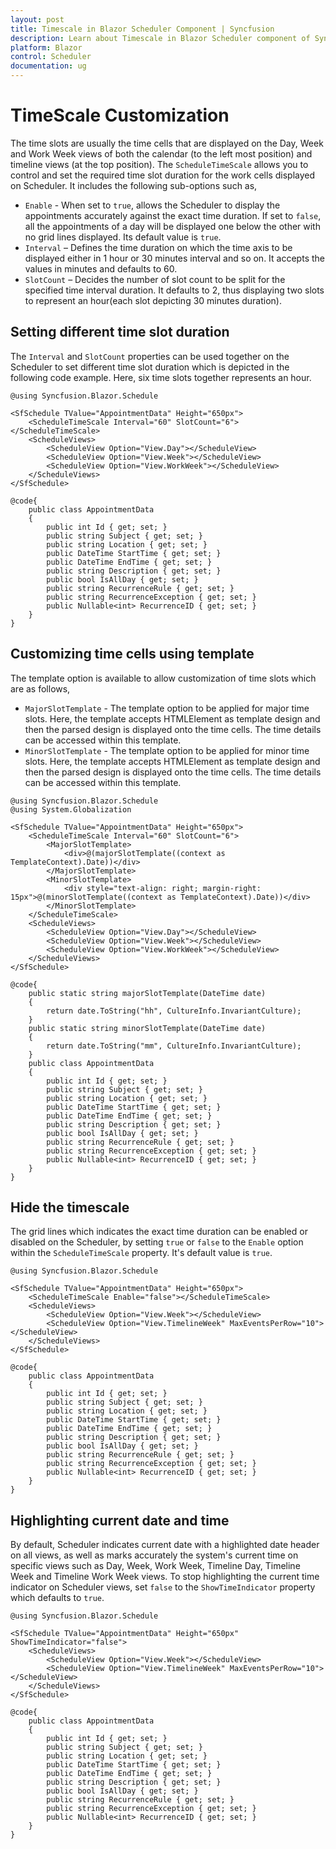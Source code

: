 ```yaml
---
layout: post
title: Timescale in Blazor Scheduler Component | Syncfusion 
description: Learn about Timescale in Blazor Scheduler component of Syncfusion, and more details.
platform: Blazor
control: Scheduler
documentation: ug
---
```


# TimeScale Customization

The time slots are usually the time cells that are displayed on the Day, Week and Work Week views of both the calendar (to the left most position) and timeline views (at the top position). The `ScheduleTimeScale` allows you to control and set the required time slot duration for the work cells displayed on Scheduler. It includes the following sub-options such as,

* `Enable` - When set to `true`, allows the Scheduler to display the appointments accurately against the exact time duration. If set to `false`, all the appointments of a day will be displayed one below the other with no grid lines displayed. Its default value is `true`.
* `Interval` – Defines the time duration on which the time axis to be displayed either in 1 hour or 30 minutes interval and so on. It accepts the values in minutes and defaults to 60.
* `SlotCount` – Decides the number of slot count to be split for the specified time interval duration. It defaults to 2, thus displaying two slots to represent an hour(each slot depicting 30 minutes duration).

## Setting different time slot duration

The `Interval` and `SlotCount` properties can be used together on the Scheduler to set different time slot duration which is depicted in the following code example. Here, six time slots together represents an hour.

```cshtml
@using Syncfusion.Blazor.Schedule

<SfSchedule TValue="AppointmentData" Height="650px">
    <ScheduleTimeScale Interval="60" SlotCount="6"></ScheduleTimeScale>
    <ScheduleViews>
        <ScheduleView Option="View.Day"></ScheduleView>
        <ScheduleView Option="View.Week"></ScheduleView>
        <ScheduleView Option="View.WorkWeek"></ScheduleView>
    </ScheduleViews>
</SfSchedule>

@code{
    public class AppointmentData
    {
        public int Id { get; set; }
        public string Subject { get; set; }
        public string Location { get; set; }
        public DateTime StartTime { get; set; }
        public DateTime EndTime { get; set; }
        public string Description { get; set; }
        public bool IsAllDay { get; set; }
        public string RecurrenceRule { get; set; }
        public string RecurrenceException { get; set; }
        public Nullable<int> RecurrenceID { get; set; }
    }
}
```

## Customizing time cells using template

The template option is available to allow customization of time slots which are as follows,

* `MajorSlotTemplate` - The template option to be applied for major time slots. Here, the template accepts HTMLElement as template design and then the parsed design is displayed onto the time cells. The time details can be accessed within this template.
* `MinorSlotTemplate` - The template option to be applied for minor time slots. Here, the template accepts HTMLElement as template design and then the parsed design is displayed onto the time cells. The time details can be accessed within this template.

```cshtml
@using Syncfusion.Blazor.Schedule
@using System.Globalization

<SfSchedule TValue="AppointmentData" Height="650px">
    <ScheduleTimeScale Interval="60" SlotCount="6">
        <MajorSlotTemplate>
            <div>@(majorSlotTemplate((context as TemplateContext).Date))</div>
        </MajorSlotTemplate>
        <MinorSlotTemplate>
            <div style="text-align: right; margin-right: 15px">@(minorSlotTemplate((context as TemplateContext).Date))</div>
        </MinorSlotTemplate>
    </ScheduleTimeScale>
    <ScheduleViews>
        <ScheduleView Option="View.Day"></ScheduleView>
        <ScheduleView Option="View.Week"></ScheduleView>
        <ScheduleView Option="View.WorkWeek"></ScheduleView>
    </ScheduleViews>
</SfSchedule>

@code{
    public static string majorSlotTemplate(DateTime date)
    {
        return date.ToString("hh", CultureInfo.InvariantCulture);
    }
    public static string minorSlotTemplate(DateTime date)
    {
        return date.ToString("mm", CultureInfo.InvariantCulture);
    }
    public class AppointmentData
    {
        public int Id { get; set; }
        public string Subject { get; set; }
        public string Location { get; set; }
        public DateTime StartTime { get; set; }
        public DateTime EndTime { get; set; }
        public string Description { get; set; }
        public bool IsAllDay { get; set; }
        public string RecurrenceRule { get; set; }
        public string RecurrenceException { get; set; }
        public Nullable<int> RecurrenceID { get; set; }
    }
}
```

## Hide the timescale

The grid lines which indicates the exact time duration can be enabled or disabled on the Scheduler, by setting `true` or `false` to the `Enable` option within the `ScheduleTimeScale` property. It's default value is `true`.

```cshtml
@using Syncfusion.Blazor.Schedule

<SfSchedule TValue="AppointmentData" Height="650px">
    <ScheduleTimeScale Enable="false"></ScheduleTimeScale>
    <ScheduleViews>
        <ScheduleView Option="View.Week"></ScheduleView>
        <ScheduleView Option="View.TimelineWeek" MaxEventsPerRow="10"></ScheduleView>
    </ScheduleViews>
</SfSchedule>

@code{
    public class AppointmentData
    {
        public int Id { get; set; }
        public string Subject { get; set; }
        public string Location { get; set; }
        public DateTime StartTime { get; set; }
        public DateTime EndTime { get; set; }
        public string Description { get; set; }
        public bool IsAllDay { get; set; }
        public string RecurrenceRule { get; set; }
        public string RecurrenceException { get; set; }
        public Nullable<int> RecurrenceID { get; set; }
    }
}
```

## Highlighting current date and time

By default, Scheduler indicates current date with a highlighted date header on all views, as well as marks accurately the system's current time on specific views such as Day, Week, Work Week, Timeline Day, Timeline Week and Timeline Work Week views. To stop highlighting the current time indicator on Scheduler views, set `false` to the `ShowTimeIndicator` property which defaults to `true`.

```cshtml
@using Syncfusion.Blazor.Schedule

<SfSchedule TValue="AppointmentData" Height="650px" ShowTimeIndicator="false">
    <ScheduleViews>
        <ScheduleView Option="View.Week"></ScheduleView>
        <ScheduleView Option="View.TimelineWeek" MaxEventsPerRow="10"></ScheduleView>
    </ScheduleViews>
</SfSchedule>

@code{
    public class AppointmentData
    {
        public int Id { get; set; }
        public string Subject { get; set; }
        public string Location { get; set; }
        public DateTime StartTime { get; set; }
        public DateTime EndTime { get; set; }
        public string Description { get; set; }
        public bool IsAllDay { get; set; }
        public string RecurrenceRule { get; set; }
        public string RecurrenceException { get; set; }
        public Nullable<int> RecurrenceID { get; set; }
    }
}
```
